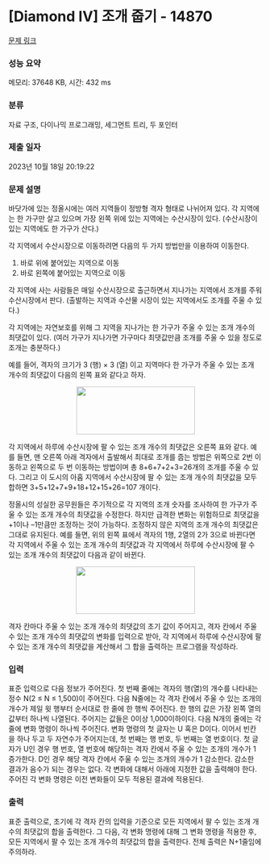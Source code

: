 # [Diamond IV] 조개 줍기 - 14870 

[문제 링크](https://www.acmicpc.net/problem/14870) 

### 성능 요약

메모리: 37648 KB, 시간: 432 ms

### 분류

자료 구조, 다이나믹 프로그래밍, 세그먼트 트리, 두 포인터

### 제출 일자

2023년 10월 18일 20:19:22

### 문제 설명

<p>바닷가에 있는 정올시에는 여러 지역들이 정방형 격자 형태로 나뉘어져 있다. 각 지역에는 한 가구만 살고 있으며 가장 왼쪽 위에 있는 지역에는 수산시장이 있다. (수산시장이 있는 지역에도 한 가구가 산다.)</p>

<p>각 지역에서 수산시장으로 이동하려면 다음의 두 가지 방법만을 이용하여 이동한다.</p>

<ol>
	<li>바로 위에 붙어있는 지역으로 이동</li>
	<li>바로 왼쪽에 붙어있는 지역으로 이동</li>
</ol>

<p>각 지역에 사는 사람들은 매일 수산시장으로 출근하면서 지나가는 지역에서 조개를 주워 수산시장에서 판다. (출발하는 지역과 수산물 시장이 있는 지역에서도 조개를 주울 수 있다.)</p>

<p>각 지역에는 자연보호를 위해 그 지역을 지나가는 한 가구가 주울 수 있는 조개 개수의 최댓값이 있다. (여러 가구가 지나가면 가구마다 최댓값만큼 조개를 주울 수 있을 정도로 조개는 충분하다.)</p>

<p>예를 들어, 격자의 크기가 3 (행) × 3 (열) 이고 지역마다 한 가구가 주울 수 있는 조개 개수의 최댓값이 다음의 왼쪽 표와 같다고 하자.</p>

<p style="text-align: center;"><img alt="" src="https://onlinejudgeimages.s3-ap-northeast-1.amazonaws.com/problem/14870/1.png" style="height:95px; width:235px"></p>

<p>각 지역에서 하루에 수산시장에 팔 수 있는 조개 개수의 최댓값은 오른쪽 표와 같다. 예를 들면, 맨 오른쪽 아래 격자에서 출발해서 최대로 조개를 줍는 방법은 위쪽으로 2번 이동하고 왼쪽으로 두 번 이동하는 방법이며 총 8+6+7+2+3=26개의 조개를 주울 수 있다. 그리고 이 도시의 아홉 지역에서 수산시장에 팔 수 있는 조개 개수의 최댓값을 모두 합하면 3+5+12+7+9+18+12+15+26=107 개이다.</p>

<p>정올시의 성실한 공무원들은 주기적으로 각 지역의 조개 숫자를 조사하여 한 가구가 주울 수 있는 조개 개수의 최댓값을 수정한다. 하지만 급격한 변화는 위험하므로 최댓값을 +1이나 –1만큼만 조정하는 것이 가능하다. 조정하지 않은 지역의 조개 개수의 최댓값은 그대로 유지된다. 예를 들면, 위의 왼쪽 표에서 격자의 1행, 2열의 2가 3으로 바뀐다면 각 지역에서 주울 수 있는 조개 개수의 최댓값과 각 지역에서 하루에 수산시장에 팔 수 있는 조개 개수의 최댓값이 다음과 같이 바뀐다.</p>

<p style="text-align: center;"><img alt="" src="https://onlinejudgeimages.s3-ap-northeast-1.amazonaws.com/problem/14870/2.png" style="height:94px; width:236px"></p>

<p>격자 칸마다 주울 수 있는 조개 개수의 최댓값의 초기 값이 주어지고, 격자 칸에서 주울 수 있는 조개 개수의 최댓값의 변화를 입력으로 받아, 각 지역에서 하루에 수산시장에 팔 수 있는 조개 개수의 최댓값을 계산해서 그 합을 출력하는 프로그램을 작성하라.</p>

### 입력 

 <p>표준 입력으로 다음 정보가 주어진다. 첫 번째 줄에는 격자의 행(열)의 개수를 나타내는 정수 N(2 ≤ N ≤ 1,500)이 주어진다. 다음 N줄에는 각 격자 칸에서 주울 수 있는 조개의 개수가 제일 윗 행부터 순서대로 한 줄에 한 행씩 주어진다. 한 행의 값은 가장 왼쪽 열의 값부터 하나씩 나열된다. 주어지는 값들은 0이상 1,000이하이다. 다음 N개의 줄에는 각 줄에 변화 명령이 하나씩 주어진다. 변화 명령의 첫 글자는 U 혹은 D이다. 이어서 빈칸을 하나 두고 두 자연수가 주어지는데, 첫 번째는 행 번호, 두 번째는 열 번호이다. 첫 글자가 U인 경우 행 번호, 열 번호에 해당하는 격자 칸에서 주울 수 있는 조개의 개수가 1 증가한다. D인 경우 해당 격자 칸에서 주울 수 있는 조개의 개수가 1 감소한다. 감소한 결과가 음수가 되는 경우는 없다. 각 변화에 대해서 아래에 지정한 값을 출력해야 한다. 주어진 각 변화 명령은 이전 변화들이 모두 적용된 결과에 적용된다.</p>

### 출력 

 <p>표준 출력으로, 초기에 각 격자 칸의 입력을 기준으로 모든 지역에서 팔 수 있는 조개 개수의 최댓값의 합을 출력한다. 그 다음, 각 변화 명령에 대해 그 변화 명령을 적용한 후, 모든 지역에서 팔 수 있는 조개 개수의 최댓값의 합을 출력한다. 전체 출력은 N+1줄임에 주의하라.</p>

